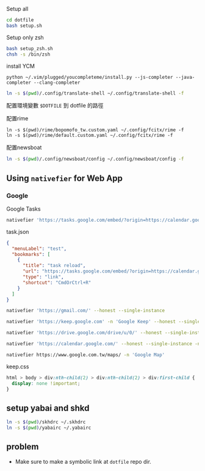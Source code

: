 Setup all
```bash
cd dotfile
bash setup.sh
```

Setup only zsh
```bash
bash setup_zsh.sh
chsh -s /bin/zsh
```

install YCM
```
python ~/.vim/plugged/youcompleteme/install.py --js-completer --java-completer --clang-completer
```

``` bash
ln -s $(pwd)/.config/translate-shell ~/.config/translate-shell -f 
```

配置環境變數 `$DOTFILE` 到 dotfile 的路徑

配置rime
```
ln -s $(pwd)/rime/bopomofo_tw.custom.yaml ~/.config/fcitx/rime -f
ln -s $(pwd)/rime/default.custom.yaml ~/.config/fcitx/rime -f
```

配置newsboat
``` bash
ln -s $(pwd)/.config/newsboat/config ~/.config/newsboat/config -f
```

## Using `nativefier` for Web App

### Google 
Google Tasks
```bash
nativefier 'https://tasks.google.com/embed/?origin=https://calendar.google.com&fullWidth=1' -i tasks.png -n 'Google Task(wrapped)' --honest --single-instance  --darwin-dark-mode-support --bookmarks-menu task.json --title-bar-style hidden
```
task.json
```json
{
  "menuLabel": "test",
  "bookmarks": [
    {
      "title": "task reload",
      "url": "https://tasks.google.com/embed/?origin=https://calendar.google.com&fullWidth=1",
      "type": "link",
      "shortcut": "CmdOrCtrl+R"
    }
  ]
}
```

```bash
nativefier 'https://gmail.com/' --honest --single-instance

nativefier 'https://keep.google.com' -n 'Google Keep' --honest --single-instance --inject keep.css --title-bar-style hidden

nativefier 'https://drive.google.com/drive/u/0/' --honest --single-instance

nativefier 'https://calendar.google.com/' --honest --single-instance -n 'Google Calendar' --strict-internal-urls --title-bar-style hidden

nativefier https://www.google.com.tw/maps/ -n 'Google Map'
```

keep.css
```css
html > body > div:nth-child(2) > div:nth-child(2) > div:first-child {
  display: none !important;
}
```

## setup yabai and shkd

```bash
ln -s $(pwd)/skhdrc ~/.skhdrc
ln -s $(pwd)/yabairc ~/.yabairc
```

## problem
- Make sure to make a symbolic link at `dotfile` repo dir.
